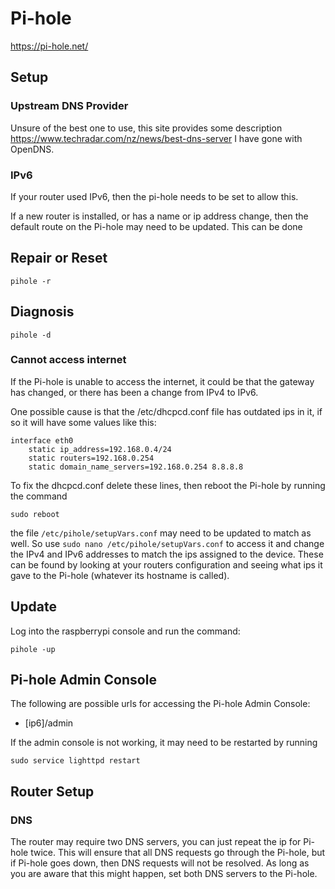 # Pi-hole
https://pi-hole.net/

## Setup

### Upstream DNS Provider
Unsure of the best one to use, this site provides some description https://www.techradar.com/nz/news/best-dns-server
I have gone with OpenDNS.

### IPv6
If your router used IPv6, then the pi-hole needs to be set to allow this.


If a new router is installed, or has a name or ip address change, then the default route on the Pi-hole may need to be updated.
This can be done 

## Repair or Reset
```console
pihole -r
```

## Diagnosis
```console
pihole -d
```

### Cannot access internet
If the Pi-hole is unable to access the internet, it could be that the gateway has changed, or there has been a change from IPv4 to IPv6.


One possible cause is that the /etc/dhcpcd.conf file has outdated ips in it, if so it will have some values like this:
```
interface eth0
    static ip_address=192.168.0.4/24
    static routers=192.168.0.254
    static domain_name_servers=192.168.0.254 8.8.8.8
```
To fix the dhcpcd.conf delete these lines, then reboot the Pi-hole by running the command
```console
sudo reboot
```

the file `/etc/pihole/setupVars.conf` may need to be updated to match as well.
So use `sudo nano /etc/pihole/setupVars.conf` to access it and change the IPv4 and IPv6 addresses to match the ips assigned to the device.
These can be found by looking at your routers configuration and seeing what ips it gave to the Pi-hole (whatever its hostname is called).

## Update
Log into the raspberrypi console and run the command:

```console
pihole -up
```

## Pi-hole Admin Console

The following are possible urls for accessing the Pi-hole Admin Console:
 - [ip6]/admin

If the admin console is not working, it may need to be restarted by running
```console
sudo service lighttpd restart
```

## Router Setup

### DNS
The router may require two DNS servers, you can just repeat the ip for Pi-hole twice. This will ensure that all DNS requests go through the Pi-hole,
but if Pi-hole goes down, then DNS requests will not be resolved. As long as you are aware that this might happen, set both DNS servers to the Pi-hole.
